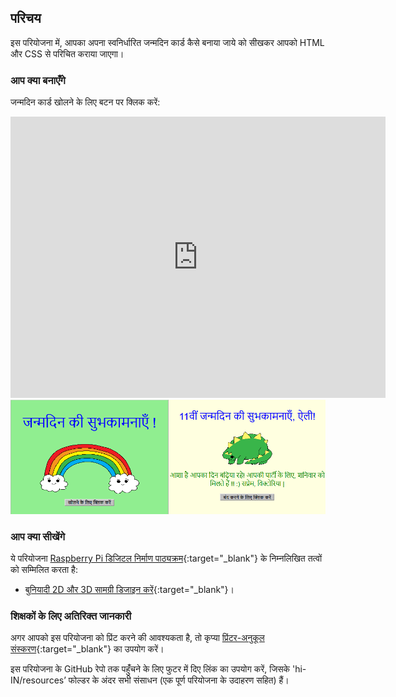 ## परिचय

इस परियोजना में, आपका अपना स्वनिर्धारित जन्मदिन कार्ड कैसे बनाया जाये को सीखकर आपको HTML और CSS से परिचित कराया जाएगा।

### आप क्या बनाएँगे

जन्मदिन कार्ड खोलने के लिए बटन पर क्लिक करें:

<div class="trinket">
  <iframe src="https://trinket.io/embed/html/46cc3d8e83?outputOnly=true&start=result" width="600" height="450" frameborder="0" marginwidth="0" marginheight="0" allowfullscreen>
  </iframe>
  <img src="images/birthday-final.png">
</div>

### आप क्या सीखेंगे

ये परियोजना [Raspberry Pi डिजिटल निर्माण पाठ्यक्रम](http://rpf.io/curriculum){:target="_blank"} के निम्नलिखित तत्वों को सम्मिलित करता है:

+ [बुनियादी 2D और 3D सामग्री डिजाइन करें](https://www.raspberrypi.org/curriculum/design/creator){:target="_blank"}।

### शिक्षकों के लिए अतिरिक्त जानकारी

अगर आपको इस परियोजना को प्रिंट करने की आवश्यकता है, तो कृप्या [प्रिंटर-अनुकूल संस्करण](https://projects.raspberrypi.org/hi-IN/projects/happy-birthday/print){:target="_blank"} का उपयोग करें।

इस परियोजना के GitHub रेपो तक पहुंँचने के लिए फुटर में दिए लिंक का उपयोग करें, जिसके 'hi-IN/resources’ फोल्डर के अंदर सभी संसाधन (एक पूर्ण परियोजना के उदाहरण सहित) हैं।